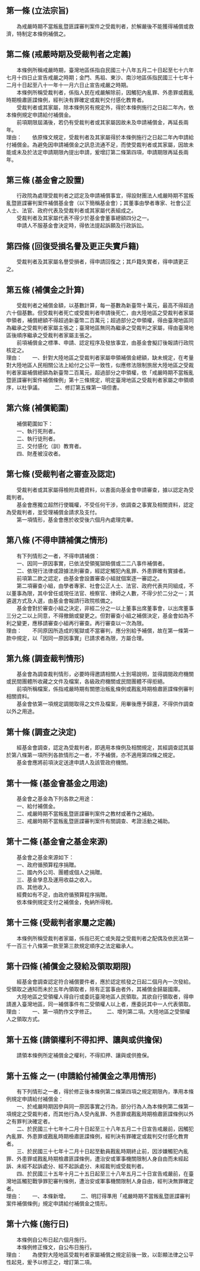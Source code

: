 第一條 (立法宗旨)
-----------------
　　為戒嚴時期不當叛亂暨匪諜審判案件之受裁判者，於解嚴後不能獲得補償或救濟，特制定本條例補償之。  


第二條 (戒嚴時期及受裁判者之定義)
---------------------------------
　　本條例所稱戒嚴時期，臺灣地區係指自民國三十八年五月二十日起至七十六年七月十四日止宣告戒嚴之時期；金門、馬祖、東沙、南沙地區係指民國三十七年十二月十日起至八十一年十一月六日止宣告戒嚴之時期。  
　　本條例所稱受裁判者，係指人民在戒嚴解除前，因觸犯內亂罪、外患罪或戡亂時期檢肅匪諜條例，經判決有罪確定或裁判交付感化教育者。  
　　受裁判者或其家屬，除本條例另有規定外，得於本條例施行之日起二年內，依本條例規定申請給付補償金。  
　　前項期限屆滿後，若仍有受裁判者或其家屬因故未及申請補償金，再延長兩年。  
理由：　　依原條文規定，受裁判者及其家屬得於本條例施行之日起二年內申請給付補償金。為避免因申請補償金之訊息流通不足，而使受裁判者或其家屬，因故未能或未及於法定申請期限內提出申請，爰增訂第二條第四項，申請期限再延長兩年。

第三條 (基金會之設置)
---------------------
　　行政院為處理受裁判者之認定及申請補償事宜，得設財團法人戒嚴時期不當叛亂暨匪諜審判案件補償基金會（以下簡稱基金會）；其董事由學者專家、社會公正人士、法官、政府代表及受裁判者或其家屬代表組成之。  
　　受裁判者及其家屬代表不得少於基金會董事總額四分之一。  
　　申請人不服基金會決定時，得依法提起訴願及行政訴訟。  


第四條 (回復受損名譽及更正失實戶籍)
-----------------------------------
　　受裁判者及其家屬名譽受損者，得申請回復之；其戶籍失實者，得申請更正之。  


第五條 (補償金之計算)
---------------------
　　受裁判者之補償金額，以基數計算，每一基數為新臺幣十萬元，最高不得超過六十個基數。但受裁判者死亡或受裁判者申請後死亡，由大陸地區之受裁判者家屬申領者，補償總額不得超過新臺幣二百萬元；超過部分之申領權，得由臺灣地區同為繼承之受裁判者家屬主張之；臺灣地區無同為繼承之受裁判之家屬，得由臺灣地區後順序繼承之受裁判者家屬主張之。  
　　前項補償金之標準、申請、認定程序及發放事宜，由基金會擬訂後報請行政院核定之。  
理由：　　一、針對大陸地區之受裁判者家屬申領補償金總額，缺未規定，在考量對大陸地區人民相關公法上給付之公平一致性，似應修法限制旅居大陸地區之受裁判者家屬補償總額為新臺幣二百萬元，超過部分之申領權，依「戒嚴時期不當叛亂暨匪諜審判案件補償條例」第十三條規定，明定臺灣地區之受裁判者家屬之申領順序，以杜爭議。
　　二、修訂第五條第一項但書。

第六條 (補償範圍)
-----------------
　　補償範圍如下：  
　　一、執行死刑者。  
　　二、執行徒刑者。  
　　三、交付感化（訓）教育者。  
　　四、財產被沒收者。  


第七條 (受裁判者之審查及認定)
-----------------------------
　　受裁判者或其家屬得檢附具體資料，以書面向基金會申請審查，據以認定為受裁判者。  
　　基金會應獨立超然行使職權，不受任何干涉，依調查之事實及相關資料，認定為受裁判者，並受理補償金請求及支付。  
　　第一項情形，基金會應於收受後六個月內處理完畢。  


第八條 (不得申請補償之情形)
---------------------------
　　有下列情形之一者，不得申請補償：  
　　一、因同一原因事實，已依法受領冤獄賠償或二二八事件補償者。  
　　二、依現行法律或證據法則審查，經認定觸犯內亂罪、外患罪確有實據者。  
　　前項第二款之認定，由基金會設置審查小組就個案逐一審認之。  
　　第二項審查小組，由學者專家、社會公正人士、法官、政府代表共同組成，不以董事為限，其中曾任或現任法官、檢察官、律師之人數，不得少於二分之一；其遴選方式及人選，由基金會報請行政院核備之。  
　　基金會對於審查小組之決定，非經二分之一以上董事出席董事會，以出席董事三分之二以上同意，不得撤銷或變更之。但對審查小組之補償決定，基金會如為不利之變更，應移請審查小組再行審查。再行審查以一次為限。  
理由：　　不同原因所造成的冤獄或不當審判，應分別給予補償，故在第一條第一款中規定，以「因同一原因事實」已請求者為限，方屬合理。

第九條 (調查裁判情形)
---------------------
　　基金會為調查裁判情形，必要時得邀請相關人士到場說明，並得調閱政府機關或民間團體所收藏之文件及檔案，各級政府機關或民間團體不得拒絕。  
　　前項所稱檔案，係指戒嚴時期有關懲治叛亂條例或戡亂時期檢肅匪諜條例審判相關資料。  
　　基金會依第一項規定調閱取得之文件及檔案，用畢後應予歸還，不得供作調查以外之用途。  


第十條 (調查之決定)
-------------------
　　經基金會調查，認定為受裁判者，即適用本條例及相關規定，其經調查認其屬於第八條第一項所列各款情形之一者，不予補償，亦不適用第四條之規定。  
　　基金會應將前項決定送達申請人及該管政府機關。  


第十一條 (基金會基金之用途)
---------------------------
　　基金會之基金為下列各款之用途：  
　　一、給付補償金。  
　　二、戒嚴時期不當叛亂暨匪諜審判案件之教材或著作之補助。  
　　三、戒嚴時期不當叛亂暨匪諜審判案件有關調查、考證活動之補助。  


第十二條 (基金會之基金來源)
---------------------------
　　基金會之基金來源如下：  
　　一、政府循預算程序捐贈。  
　　二、國內外公司、團體或個人之捐贈。  
　　三、基金孳息及運用收益之收入。  
　　四、其他收入。  
　　經費如有不足，由政府循預算程序捐贈。  
　　依本條例規定支付之補償金，免納所得稅。  


第十三條 (受裁判者家屬之定義)
-----------------------------
　　本條例所稱受裁判者家屬，係指已死亡或失蹤之受裁判者之配偶及依民法第一千一百三十八條第一款至第三款規定順序之法定繼承人。  


第十四條 (補償金之發給及領取期限)
---------------------------------
　　經基金會調查認定符合補償要件者，應於認定核發之日起二個月內一次發給。受領取之通知而未於五年內領取者，除有正當事由者外，其補償金歸屬國庫。  
　　大陸地區之受領權人得自行或委託臺灣地區人民領取。其欲自行領取者，得申請進入臺灣地區，同一補償事件有二受領權人以上者，應委託其中一人代表領取。  
理由：　　一、第一項酌作文字修正。
　　二、增列第二項。大陸地區之受領權人之領取方式。

第十五條 (請領權利不得扣押、讓與或供擔保)
-----------------------------------------
　　請領本條例所定補償金之權利，不得扣押、讓與或供擔保。  


第十五條 之一 (申請給付補償金之準用情形)
----------------------------------------
　　有下列情形之一者，得於修正後本條例第二條第四項之規定期限內，準用本條例規定申請給付補償金：  
　　一、於戒嚴時期因參與同一原因事實之行為，部分行為人為本條例第二條第一項規定之受裁判者，而其他行為人受內亂罪、外患罪或戡亂時期檢肅匪諜條例以外之有罪判決確定者。  
　　二、於民國三十七年十二月十日起至三十八年五月二十日宣告戒嚴前，因觸犯內亂罪、外患罪或戡亂時期檢肅匪諜條例，經判決有罪確定或裁判交付感化教育者。  
　　三、於民國三十七年十二月十日起至動員戡亂時期終止前，因涉嫌觸犯內亂罪、外患罪或戡亂時期檢肅匪諜條例，遭治安或軍事機關限制人身自由而未經起訴、未經不起訴處分、經不起訴處分、未經裁判或受裁判者。  
　　四、於民國三十五年十月二十五日起至三十八年五月二十日宣告戒嚴前，在臺灣地區觸犯戰爭罪犯審判條例，遭治安或軍事機關限制人身自由，經判決無罪確定者。  
理由：　　一、本條新增。
　　二、明訂得準用「戒嚴時期不當叛亂暨匪諜審判案件補償條例」規定申請給付補償金之情形。

第十六條 (施行日)
-----------------
　　本條例自公布日起六個月施行。  
　　本條例修正條文，自公布日施行。  
理由：　　為使對大陸地區受裁判者家屬補償之規定前後一致，以彰顯法律之公平性起見，爰予以修正之，增訂第二項。